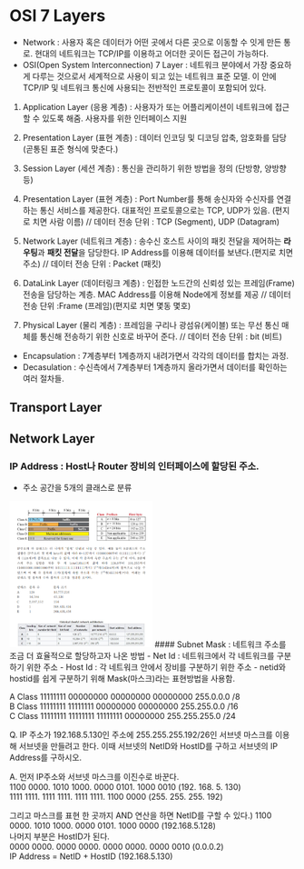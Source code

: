 # OSI 7 Layers
- Network : 사용자 혹은 데이터가 어떤 곳에서 다른 곳으로 이동할 수 잇게 만든 통로. 현대의 네트워크는 TCP/IP를 이용하고 어더한 곳이든 접근이 가능하다.  
- OSI(Open System Interconnection) 7 Layer : 네트워크 분야에서 가장 중요하게 다루는 것으로서 세계적으로 사용이 되고 있는 네트워크 표준 모델. 이 안에 TCP/IP 및 네트워크 통신에 사용되는 전반적인 프로토콜이 포함되어 있다.  

 1) Application Layer (응용 계층) : 사용자가 또는 어플리케이션이 네트워크에 접근할 수 있도록 해줌. 사용자를 위한 인터페이스 지원  
 
 2) Presentation Layer (표현 계층) : 데이터 인코딩 및 디코딩 압축, 암호화를 담당 (곧통된 표준 형식에 맞춘다.)  
 3) Session Layer (세션 계층) : 통신을 관리하기 위한 방법을 정의 (단방향, 양방향 등)  
 4) Presentation Layer (표현 계층) : Port Number를 통해 송신자와 수신자를 연결하는 통신 서비스를 제공한다. 대표적인 프로토콜으로는 TCP, UDP가 있음. (편지로 치면 사람 이름)  // 데이터 전송 단위 : TCP (Segment), UDP (Datagram)
 5) Network Layer (네트워크 계층) : 송수신 호스트 사이의 패킷 전달을 제어하는 **라우팅**과 **패킷 전달**을 담당한다. IP Address를 이용해 데이터를 보낸다.(편지로 치면 주소)  // 데이터 전송 단위 : Packet (패킷) 
 6) DataLink Layer (데이터링크 계층) : 인접한 노드간의 신뢰성 있는 프레임(Frame) 전송을 담당하는 계층. MAC Address를 이용해 Node에게 정보를 제공 // 데이터 전송 단위  :Frame (프레임)(편지로 치면 몇동 몇호)
 7) Physical Layer (물리 계층) : 프레임을 구리나 광섬유(케이블) 또는 무선 통신 매체를 통신해 전송하기 위한 신호로 바꾸어 준다. // 데이터 전송 단위 : bit (비트)

 - Encapsulation : 7계층부터 1계층까지 내려가면서 각각의 데이터를 합치는 과정.  
 - Decasulation : 수신측에서 7계층부터 1계층까지 올라가면서 데이터를 확인하는 여러 절차들.  

## Transport Layer

## Network Layer  
### IP Address : Host나 Router 장비의 인터페이스에 할당된 주소.

- 주소 공간을 5개의 클래스로 분류
<img src="/Computer Network/Capture/1.PNG" width="50%" height="50%">
#### Subnet Mask : 네트워크 주소를 조금 더 효율적으로 할당하고자 나온 방법
- Net Id : 네트워크에서 각 네트워크를 구분하기 위한 주소  
- Host Id : 각 네트워크 안에서 장비를 구분하기 위한 주소  
- netid와 hostid를 쉽게 구분하기 위해 Mask(마스크)라는 표현방법을 사용함.  

A Class 11111111 00000000 00000000 00000000 255.0.0.0 /8  
B Class 11111111 11111111 00000000 00000000 255.255.0.0 /16  
C Class 11111111 11111111 11111111 00000000 255.255.255.0 /24  

Q. IP 주소가 192.168.5.130인 주소에 255.255.255.192/26인 서브넷 마스크를 이용해 서브넷을 만들려고 한다. 이때 서브넷의 NetID와 HostID를 구하고 서브넷의 IP Address를 구하시오.

A. 먼저 IP주소와 서브넷 마스크를 이진수로 바꾼다.  
   1100 0000. 1010 1000. 0000 0101. 1000 0010 (192. 168. 5. 130)  
   1111 1111. 1111 1111. 1111 1111. 1100 0000 (255. 255. 255. 192)   
   
   그리고 마스크를 표현 한 곳까지 AND 연산을 하면 NetID를 구할 수 있다.)
   1100 0000. 1010 1000. 0000 0101. 1000 0000 (192.168.5.128)  
   나머지 부분은 HostID가 된다.  
   0000 0000. 0000 0000. 0000 0000. 0000 0010 (0.0.0.2)  
   IP Address = NetID + HostID (192.168.5.130)

